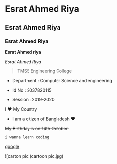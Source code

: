 # Esrat Ahmed Riya

## Esrat Ahmed Riya

### Esrat Ahmed Riya

**Esrat Ahmed riya**

*Esrat Ahmed Riya* 

> TMSS Engineering College

* Department : Computer Science and engineering

* Id No : 2037820115

* Session : 2019-2020

 I :heart: My Country

- I am a citizen of Bangladesh :heart:

~~My Birthday is on 14th October.~~

`i wanna learn coding`

[google](https://www.goggle.com)

![carton pic](cartoon pic.jpg)













